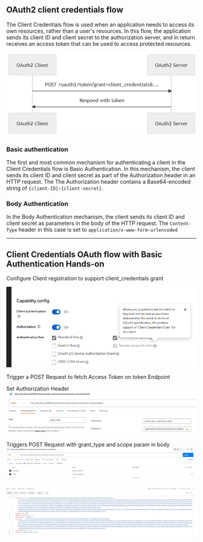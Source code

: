 ## OAuth2 client credentials flow

The Client Credentials flow is used when an application needs to access its own resources, rather than a user's resources. In this flow, the application sends its client ID and client secret to the authorization server, and in return receives an access token that can be used to access protected resources.

![image info](/images/client_credentials-flow/client_credentials_grant.png)

### Basic authentication
The first and most common mechanism for authenticating a client in the Client Credentials flow is Basic Authentication. In this mechanism, the client sends its client ID and client secret as part of the Authorization header in an HTTP request. The The Authorization header contains a Base64-encoded string of <code>{client-ID}:{client-secret}</code>.

### Body Authentication
In the Body Authentication mechanism, the client sends its client ID and client secret as parameters in the body of the HTTP request. The <code>Content-Type</code> header in this case is set to <code>application/x-www-form-urlencoded</code>

<hr />

## Client Credentials OAuth flow with Basic Authentication Hands-on
Configure Client registration to support client_credentials grant 

![image info](/images/client_credentials-flow/client_config.png)

Trigger a POST Request to fetch Access Token on token Endpoint 

Set Authorization Header
![image info](/images/client_credentials-flow/basic_authorization_header.png)

Triggers POST Request with grant_type and scope param in body
![image info](/images/client_credentials-flow/access_token.png)
